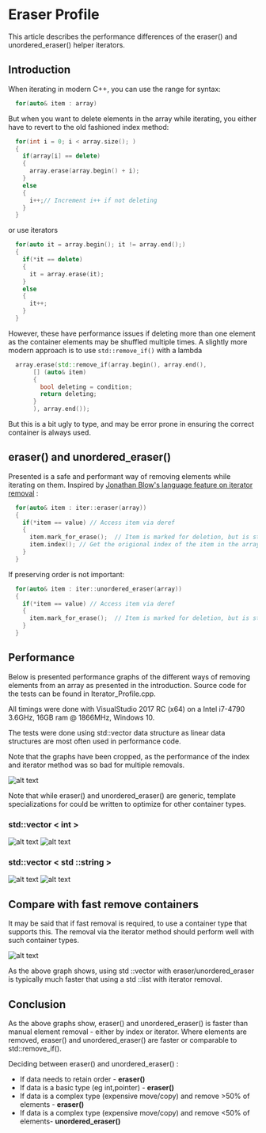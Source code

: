 # Eraser Profile
This article describes the performance differences of the eraser() and unordered_eraser() helper iterators.


## Introduction
When iterating in modern C++, you can use the range for syntax:
```c++
  for(auto& item : array)
```
  
But when you want to delete elements in the array while iterating, you either have to revert to the old fashioned index method:

```c++
  for(int i = 0; i < array.size(); )
  {
    if(array[i] == delete)
    {
      array.erase(array.begin() + i);
    }
    else
    {
      i++;// Increment i++ if not deleting 
    }
  }
```
  or use iterators
```c++  
  for(auto it = array.begin(); it != array.end();)
  {
    if(*it == delete)
    {
      it = array.erase(it);
    }
    else
    {
      it++;
    }
  }
```
  
However, these have performance issues if deleting more than one element as the container elements may be shuffled multiple times.
A slightly more modern approach is to use ```std::remove_if()``` with a lambda
```c++    
  array.erase(std::remove_if(array.begin(), array.end(), 
       [] (auto& item)
       {
         bool deleting = condition;
         return deleting;
       }
       ), array.end());
```
  
But this is a bit ugly to type, and may be error prone in ensuring the correct container is always used.

## eraser() and unordered_eraser()

Presented is a safe and performant way of removing elements while iterating on them.
Inspired by [Jonathan Blow's language feature on iterator removal](https://youtu.be/-UPFH0eWHEI?list=PLmV5I2fxaiCKfxMBrNsU1kgKJXD3PkyxO&t=2017) :
```c++   
  for(auto& item : iter::eraser(array))
  {
    if(*item == value) // Access item via deref
    {
      item.mark_for_erase();  // Item is marked for deletion, but is still valid until end of loop iteration
      item.index(); // Get the origional index of the item in the array 
    }
  }
```
If preserving order is not important:
```c++   
  for(auto& item : iter::unordered_eraser(array))
  {
    if(*item == value) // Access item via deref
    {
      item.mark_for_erase();  // Item is marked for deletion, but is still valid until end of loop iteration
    }
  }

```


## Performance

Below is presented performance graphs of the different ways of removing elements from an array as presented in the introduction. 
Source code for the tests can be found in Iterator_Profile.cpp.

All timings were done with VisualStudio 2017 RC (x64) on a Intel i7-4790 3.6GHz, 16GB ram @ 1866MHz, Windows 10.

The tests were done using std::vector data structure as linear data structures are most often used in performance code.

Note that the graphs have been cropped, as the performance of the index and iterator method was so bad for multiple removals.

![alt text](iter_explain.png "Uncropped data")

Note that while eraser() and unordered_eraser() are generic, template specializations for could be written to optimize for other container types.

### std::vector < int >

![alt text](iter_int100.png "std::vector<int> (100)")
![alt text](iter_int1000.png "std::vector<int> (1000)")


### std::vector < std ::string >

![alt text](iter_string100.png "std::vector<std::string> (100)")
![alt text](iter_string1000.png "std::vector<std::string> (1000)")


## Compare with fast remove containers
It may be said that if fast removal is required, to use a container type that supports this. 
The removal via the iterator method should perform well with such container types.

![alt text](iter_listcmp100.png "Compare std::vector to std::list")

As the above graph shows, using std ::vector with eraser/unordered_eraser is typically much faster that using a std ::list with iterator removal.

## Conclusion

As the above graphs show, eraser() and unordered_eraser() is faster than manual element removal - either by index or iterator.
Where elements are removed, eraser() and unordered_eraser() are faster or comparable to std::remove_if().

Deciding between eraser() and unordered_eraser() :

- If data needs to retain order - **eraser()**
- If data is a basic type (eg int,pointer) - **eraser()**
- If data is a complex type (expensive move/copy) and remove >50% of elements - **eraser()**
- If data is a complex type (expensive move/copy) and remove <50% of elements- **unordered_eraser()**



